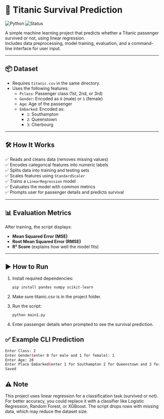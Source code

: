 # 🚢 Titanic Survival Prediction 

![Python](https://img.shields.io/badge/Python-3.8%2B-blue?logo=python)
![Status](https://img.shields.io/badge/status-Prototype-yellow)

A simple machine learning project that predicts whether a Titanic passenger survived or not, using linear regression.  
Includes data preprocessing, model training, evaluation, and a command-line interface for user input.

---

## 📦 Dataset
- Requires `titanic.csv` in the same directory.
- Uses the following features:
  - `Pclass`: Passenger class (1st, 2nd, or 3rd)
  - `Gender`: Encoded as `0` (male) or `1` (female)
  - `Age`: Age of the passenger
  - `Embarked`: Encoded as:
    - `1`: Southampton
    - `2`: Queenstown
    - `3`: Cherbourg

---

## 🛠️ How It Works
✅ Reads and cleans data (removes missing values)  
✅ Encodes categorical features into numeric labels  
✅ Splits data into training and testing sets  
✅ Scales features using `StandardScaler`  
✅ Trains a `LinearRegression` model  
✅ Evaluates the model with common metrics  
✅ Prompts user for passenger details and predicts survival

---

## 📊 Evaluation Metrics
After training, the script displays:
- **Mean Squared Error (MSE)**
- **Root Mean Squared Error (RMSE)**
- **R² Score** (explains how well the model fits)


---

## ▶️ How to Run
1. Install required dependencies:
   ```bash
   pip install pandas numpy scikit-learn

2. Make sure titanic.csv is in the project folder.

3. Run the script:
   ```bash
   python main1.py

4. Enter passenger details when prompted to see the survival prediction.

## ✅ Example CLI Prediction
  ```bash
Enter Class: 2
Enter Gender(enter 0 for male and 1 for female): 1
Enter Age: 28
Enter Place Embarked(enter 1 for Southampton 2 for Queenstown and 3 for Cherbourg): 3
Saved
```

## ⚠️ Note
This project uses linear regression for a classification task (survived or not).
For better accuracy, you could replace it with a classifier like Logistic Regression, Random Forest, or XGBoost.
The script drops rows with missing data, which may reduce the dataset size.





